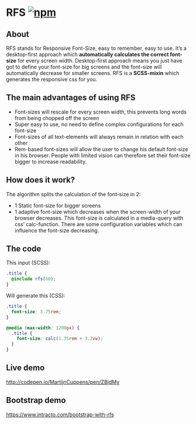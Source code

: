 # RFS [![npm][npm-image]][npm-url]
[npm-image]: https://img.shields.io/npm/v/rfs.svg
[npm-url]: https://npmjs.org/package/rfs

## About
RFS stands for Responsive Font-Size, easy to remember, easy to use. It’s a desktop-first approach which **automatically calculates the correct font-size** for every screen width. Desktop-first approach means you just have got to define your font-size for big screens and the font-size will automatically decrease for smaller screens. RFS is a **SCSS-mixin** which generates the responsive css for you.

## The main advantages of using RFS
- Font-sizes will rescale for every screen width, this prevents long words from being chopped off the screen
- Super easy to use, no need to define complex configurations for each font-size
- Font-sizes of all text-elements will always remain in relation with each other
- Rem-based font-sizes will allow the user to change his default font-size in his browser. People with limited vision can therefore set their font-size bigger to increase readability.

## How does it work?
The algorithm splits the calculation of the font-size in 2:

- 1 Static font-size for bigger screens
- 1 adaptive font-size which decreases when the screen-width of your browser decreases. This font-size is calculated in a media-query with css’ calc-function.
There are some configuration variables which can influence the font-size decreasing.

## The code
This input (SCSS):
```scss
.title {
  @include rfs(60);
}
```

Will generate this (CSS):
```css
.title {
  font-size: 3.75rem;
}

@media (max-width: 1200px) {
  .title {
    font-size: calc(1.35rem + 3.2vw); 
  }
}
```
## Live demo
http://codepen.io/MartijnCuppens/pen/ZBjdMy

## Bootstrap demo
https://www.intracto.com/bootstrap-with-rfs

